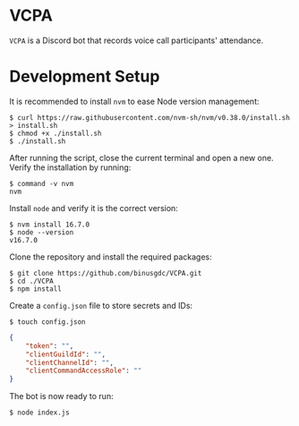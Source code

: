 # VCPA

`VCPA` is a Discord bot that records voice call participants' attendance.

# Development Setup

It is recommended to install `nvm` to ease Node version management:

```shell
$ curl https://raw.githubusercontent.com/nvm-sh/nvm/v0.38.0/install.sh > install.sh
$ chmod +x ./install.sh
$ ./install.sh
```

After running the script, close the current terminal and open a new one. Verify
the installation by running:

```shell
$ command -v nvm
nvm
```

Install `node` and verify it is the correct version:

```shell
$ nvm install 16.7.0
$ node --version
v16.7.0
```

Clone the repository and install the required packages:

```shell
$ git clone https://github.com/binusgdc/VCPA.git
$ cd ./VCPA
$ npm install
```

Create a `config.json` file to store secrets and IDs:

```shell
$ touch config.json
```

```json
{
	"token": "",
	"clientGuildId": "",
	"clientChannelId": "",
	"clientCommandAccessRole": ""
}

```

The bot is now ready to run:

```shell
$ node index.js
```
